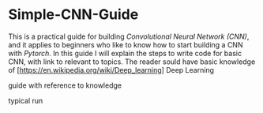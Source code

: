 # Simple-CNN-Guide
This is a practical guide for building *Convolutional Neural Network (CNN)*, and it applies to beginners who like to know how to start building a CNN with *Pytorch*.
In this guide I will explain the steps to write code for basic CNN, with link to relevant to topics. The reader sould have basic knowledge of [https://en.wikipedia.org/wiki/Deep_learning] Deep Learning 

guide with reference to knowledge

typical run
